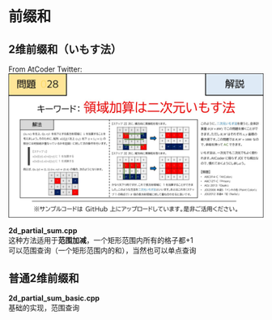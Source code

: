 # 前缀和

## 2维前缀和（いもす法）
From AtCoder Twitter:  
![2d_partial_sum (From AtCoder Twitter)](./2d_partial_sum_01.jpg)

**2d_partial_sum.cpp**  
这种方法适用于**范围加减**，一个矩形范围内所有的格子都+1  
可以范围查询（一个矩形范围内的和），当然也可以单点查询

## 普通2维前缀和
**2d_partial_sum_basic.cpp**  
基础的实现，范围查询

